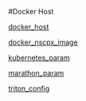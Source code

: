 #Docker Host

[docker_host](../docker-host/docker_host.md)
[docker_nscpx_image](../docker-host/docker_nscpx_image.md)
[kubernetes_param](../docker-host/kubernetes_param.md)
[marathon_param](../docker-host/marathon_param.md)
[triton_config](../docker-host/triton_config.md)


